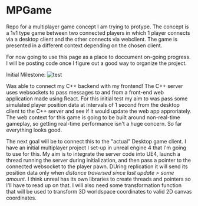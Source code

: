 # MPGame
Repo for a multiplayer game concept I am trying to protype.
The concept is a 1v1 type game between two connected players in which 1 player connects via a desktop client and the other connects via webclient.
The game is presented in a different context depending on the chosen client.


For now going to use this page as a place to doccument on-going progress. I will be posting code once I figure out a good way to organize the project.

Initial Milestone:
![test](https://user-images.githubusercontent.com/75456828/104115281-f27bc080-52ca-11eb-83c0-c54c0f78bef9.gif)

Was able to connect my C++ backend with my frontend! The C++ server uses websockets to pass messages to and from a front-end web application made using React.
For this initial test my aim to was pass some simulated player position data at intervals of 1 second from the desktop client to the C++ server and see if it would update the web app approriately. The  web context for this game is going to be built around non-real-time gameplay, so getting real-time performance isn't a huge concern. So far everything looks good. 

The next goal will be to connect this to the "actual" Desktop game client. I have an initial multiplayer project I set-up in unreal engine 4 that I'm going to use for this. My aim is to integrate the server code into UE4, launch a thread running the server during initialization, and then pass a pointer to the connected websocket to the player pawn. DUring replication it will send its position data only when *distance traversed since last update > some amount*. I think unreal has its own libraries to create threads and pointers so I'll have to read up on that. I will also need some transformation function that will be used to transform 3D worldspace coordinates to valid 2D canvas coordinates. 
